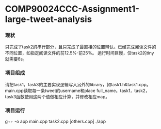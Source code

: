 # COMP90024CCC-Assignment1-large-tweet-analysis
### 现状
只完成了task2的串行部分，且只完成了最直接的位置辨认。已经完成阅读文件的不同位置，如指定阅读文件的前12.5%-前25%。
运行时间巨慢，仅task2的tiny就需要6s。

### 项目组成
请把task1，task3的主要实现逻辑写入另外的library，如task1.h&task1.cpp。
main.cpp读取每一条tweet的username和place full_name。task1，task2，task3函数使用这两个值做相应计算，并修改相应map。

### 项目运行
g++ -o app main.cpp task2.cpp [others.cpp]
./app
